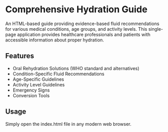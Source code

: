 # Comprehensive Hydration Guide

An HTML-based guide providing evidence-based fluid recommendations for various medical conditions, age groups, and activity levels. This single-page application provides healthcare professionals and patients with accessible information about proper hydration.

## Features
- Oral Rehydration Solutions (WHO standard and alternatives)
- Condition-Specific Fluid Recommendations
- Age-Specific Guidelines
- Activity Level Guidelines
- Emergency Signs
- Conversion Tools

## Usage
Simply open the index.html file in any modern web browser.
